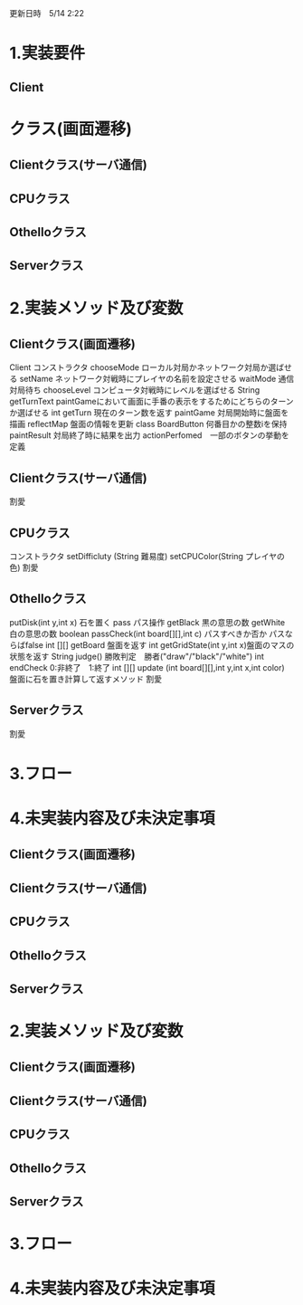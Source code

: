 
更新日時　5/14 2:22

# 1.実装要件
## Client
# クラス(画面遷移)

## Clientクラス(サーバ通信)
## CPUクラス
## Othelloクラス
## Serverクラス

# 2.実装メソッド及び変数
## Clientクラス(画面遷移)
Client コンストラクタ
chooseMode ローカル対局かネットワーク対局か選ばせる
setName ネットワーク対戦時にプレイヤの名前を設定させる
waitMode 通信対局待ち
chooseLevel コンピュータ対戦時にレベルを選ばせる
String getTurnText paintGameにおいて画面に手番の表示をするためにどちらのターンか選ばせる
int getTurn 現在のターン数を返す
paintGame 対局開始時に盤面を描画
reflectMap 盤面の情報を更新
class BoardButton 何番目かの整数iを保持
paintResult 対局終了時に結果を出力
actionPerfomed　一部のボタンの挙動を定義
## Clientクラス(サーバ通信)
割愛
## CPUクラス
コンストラクタ
setDifficluty (String 難易度)
setCPUColor(String プレイヤの色)
割愛
## Othelloクラス
putDisk(int y,int x) 石を置く
pass パス操作
getBlack 黒の意思の数
getWhite 白の意思の数
boolean passCheck(int board[][],int c) パスすべきか否か パスならばfalse
int [][] getBoard 盤面を返す
int getGridState(int y,int x)盤面のマスの状態を返す
String judge() 勝敗判定　勝者("draw"/"black"/"white")
int endCheck 0:非終了　1:終了
int [][] update (int board[][],int y,int x,int color) 盤面に石を置き計算して返すメソッド
割愛
## Serverクラス
割愛

# 3.フロー

# 4.未実装内容及び未決定事項
## Clientクラス(画面遷移)

## Clientクラス(サーバ通信)
## CPUクラス
## Othelloクラス
## Serverクラス

# 2.実装メソッド及び変数
## Clientクラス(画面遷移)
## Clientクラス(サーバ通信)
## CPUクラス
## Othelloクラス
## Serverクラス

# 3.フロー

# 4.未実装内容及び未決定事項
